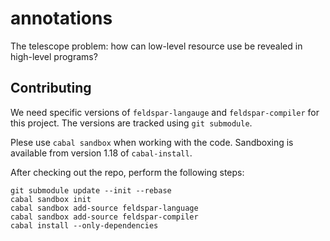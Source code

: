 annotations
===========

The telescope problem: how can low-level resource use be revealed in high-level programs?


Contributing
------------

We need specific versions of `feldspar-langauge` and `feldspar-compiler` for this project.
The versions are tracked using `git submodule`.

Plese use `cabal sandbox` when working with the code. Sandboxing is available from version 1.18 of `cabal-install`.

After checking out the repo, perform the following steps:

```
git submodule update --init --rebase
cabal sandbox init
cabal sandbox add-source feldspar-language
cabal sandbox add-source feldspar-compiler
cabal install --only-dependencies
```
